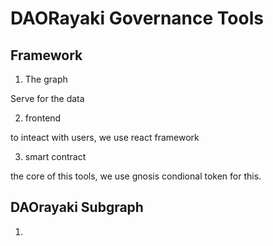 # DAORayaki Governance Tools

## Framework
1. The graph

Serve for the data 

2. frontend

to inteact with users, we use react framework

3. smart contract

the core of this tools, we use gnosis condional token for this.


## DAOrayaki Subgraph

1. 